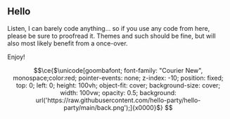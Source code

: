 ## Hello

Listen, I can barely code anything... so if you use any code from here, please be sure to proofread it. Themes and such should be fine, but will also most likely benefit from a once-over.

Enjoy!

```math
\ce{$\unicode[goombafont; font-family: "Courier New", monospace;color:red; pointer-events: none; z-index: -10; position: fixed; top: 0; left: 0; height: 100vh; object-fit: cover; background-size: cover; width: 100vw; opacity: 0.5; background: url('https://raw.githubusercontent.com/hello-party/hello-party/main/back.png');]{x0000}$}
